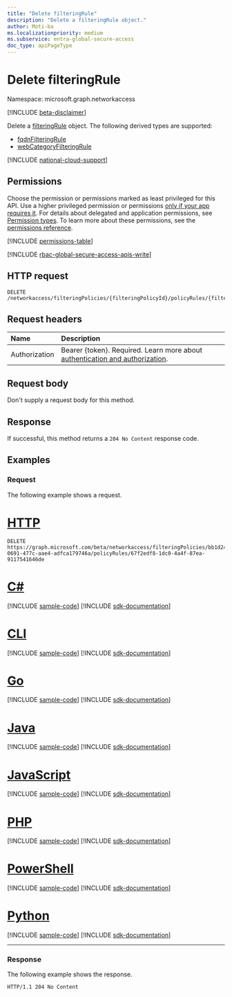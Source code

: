 ```yaml
---
title: "Delete filteringRule"
description: "Delete a filteringRule object."
author: Moti-ba
ms.localizationpriority: medium
ms.subservice: entra-global-secure-access
doc_type: apiPageType
---
```


# Delete filteringRule
Namespace: microsoft.graph.networkaccess

[!INCLUDE [beta-disclaimer](../../includes/beta-disclaimer.md)]

Delete a [filteringRule](../resources/networkaccess-filteringrule.md) object. The following derived types are supported:

- [fqdnFilteringRule](networkaccess-fqdnfilteringrule.md)
- [webCategoryFilteringRule](networkaccess-webcategoryfilteringrule.md)

[!INCLUDE [national-cloud-support](../../includes/global-only.md)]

## Permissions
Choose the permission or permissions marked as least privileged for this API. Use a higher privileged permission or permissions [only if your app requires it](/graph/permissions-overview#best-practices-for-using-microsoft-graph-permissions). For details about delegated and application permissions, see [Permission types](/graph/permissions-overview#permission-types). To learn more about these permissions, see the [permissions reference](/graph/permissions-reference).

<!-- { "blockType": "permissions", "name": "networkaccess_filteringrule_delete" } -->
[!INCLUDE [permissions-table](../includes/permissions/networkaccess-filteringrule-delete-permissions.md)]

[!INCLUDE [rbac-global-secure-access-apis-write](../includes/rbac-for-apis/rbac-global-secure-access-apis-write.md)]

## HTTP request

<!-- {
  "blockType": "ignored"
}
-->
``` http
DELETE /networkaccess/filteringPolicies/{filteringPolicyId}/policyRules/{filteringRuleId}
```

## Request headers
|Name|Description|
|:---|:---|
|Authorization|Bearer {token}. Required. Learn more about [authentication and authorization](/graph/auth/auth-concepts).|

## Request body
Don't supply a request body for this method.

## Response

If successful, this method returns a `204 No Content` response code.

## Examples

### Request
The following example shows a request.
# [HTTP](#tab/http)
<!-- {
  "blockType": "request",
  "name": "delete_filteringrule"
}
-->
``` http
DELETE https://graph.microsoft.com/beta/networkaccess/filteringPolicies/bb1d249e-0691-477c-aae4-adfca179746a/policyRules/67f2edf8-1dc0-4a4f-87ea-9117541646de
```

# [C#](#tab/csharp)
[!INCLUDE [sample-code](../includes/snippets/csharp/delete-filteringrule-csharp-snippets.md)]
[!INCLUDE [sdk-documentation](../includes/snippets/snippets-sdk-documentation-link.md)]

# [CLI](#tab/cli)
[!INCLUDE [sample-code](../includes/snippets/cli/delete-filteringrule-cli-snippets.md)]
[!INCLUDE [sdk-documentation](../includes/snippets/snippets-sdk-documentation-link.md)]

# [Go](#tab/go)
[!INCLUDE [sample-code](../includes/snippets/go/delete-filteringrule-go-snippets.md)]
[!INCLUDE [sdk-documentation](../includes/snippets/snippets-sdk-documentation-link.md)]

# [Java](#tab/java)
[!INCLUDE [sample-code](../includes/snippets/java/delete-filteringrule-java-snippets.md)]
[!INCLUDE [sdk-documentation](../includes/snippets/snippets-sdk-documentation-link.md)]

# [JavaScript](#tab/javascript)
[!INCLUDE [sample-code](../includes/snippets/javascript/delete-filteringrule-javascript-snippets.md)]
[!INCLUDE [sdk-documentation](../includes/snippets/snippets-sdk-documentation-link.md)]

# [PHP](#tab/php)
[!INCLUDE [sample-code](../includes/snippets/php/delete-filteringrule-php-snippets.md)]
[!INCLUDE [sdk-documentation](../includes/snippets/snippets-sdk-documentation-link.md)]

# [PowerShell](#tab/powershell)
[!INCLUDE [sample-code](../includes/snippets/powershell/delete-filteringrule-powershell-snippets.md)]
[!INCLUDE [sdk-documentation](../includes/snippets/snippets-sdk-documentation-link.md)]

# [Python](#tab/python)
[!INCLUDE [sample-code](../includes/snippets/python/delete-filteringrule-python-snippets.md)]
[!INCLUDE [sdk-documentation](../includes/snippets/snippets-sdk-documentation-link.md)]

---

### Response
The following example shows the response.
<!-- {
  "blockType": "response",
  "truncated": true
}
-->
``` http
HTTP/1.1 204 No Content
```

